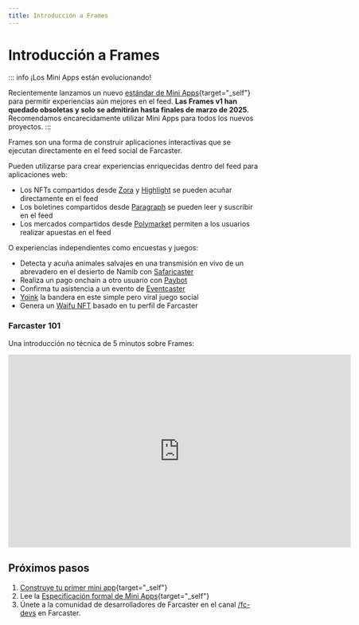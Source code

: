 ```yaml
---
title: Introducción a Frames
---
```


# Introducción a Frames

::: info ¡Los Mini Apps están evolucionando!

<!-- prettier-ignore -->
Recientemente lanzamos un nuevo [estándar de Mini Apps](https://miniapps.farcaster.xyz/){target="_self"} para permitir experiencias aún mejores en el feed. **Las Frames v1 han quedado obsoletas y solo se admitirán hasta finales de marzo de 2025.** Recomendamos encarecidamente utilizar Mini Apps para todos los nuevos proyectos.
:::

Frames son una forma de construir aplicaciones interactivas que se ejecutan directamente en el feed social de Farcaster.

Pueden utilizarse para crear experiencias enriquecidas dentro del feed para aplicaciones web:

- Los NFTs compartidos desde [Zora](https://zora.co/) y [Highlight](https://highlight.xyz/) se pueden acuñar directamente en el feed
- Los boletines compartidos desde [Paragraph](https://paragraph.xyz/) se pueden leer y suscribir en el feed
- Los mercados compartidos desde [Polymarket](https://polymarket.com/) permiten a los usuarios realizar apuestas en el feed

O experiencias independientes como encuestas y juegos:

- Detecta y acuña animales salvajes en una transmisión en vivo de un abrevadero en el desierto de Namib con [Safaricaster](https://warpcast.com/mattkim/0x3d165bb8)
- Realiza un pago onchain a otro usuario con [Paybot](https://app.paycaster.co)
- Confirma tu asistencia a un evento de [Eventcaster](https://warpcast.com/toadyhawk.eth/0xcb4aefe8)
- [Yoink](https://warpcast.com/horsefacts.eth/0x70019199) la bandera en este simple pero viral juego social
- Genera un [Waifu NFT](https://warpcast.com/horsefacts.eth/0xbc7d33ca) basado en tu perfil de Farcaster

### Farcaster 101

Una introducción no técnica de 5 minutos sobre Frames:

<iframe width="688" height="387" src="https://www.youtube.com/embed/rp9X8rAPzPM?si=aXLuh4BBonkm4pKj" title="YouTube video player" frameborder="0" allow="accelerometer; autoplay; clipboard-write; encrypted-media; gyroscope; picture-in-picture; web-share" referrerpolicy="strict-origin-when-cross-origin" allowfullscreen></iframe>

## Próximos pasos

1. [Construye tu primer mini app](https://miniapps.farcaster.xyz/docs/getting-started){target="\_self"}
2. Lee la [Especificación formal de Mini Apps](https://miniapps.farcaster.xyz/docs/specification){target="\_self"}
3. Únete a la comunidad de desarrolladores de Farcaster en el canal [/fc-devs](https://warpcast.com/~/channel/fc-devs) en Farcaster.
